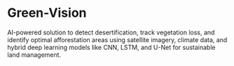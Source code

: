 # Green-Vision
AI-powered solution to detect desertification, track vegetation loss, and identify optimal afforestation areas using satellite imagery, climate data, and hybrid deep learning models like CNN, LSTM, and U-Net for sustainable land management.
